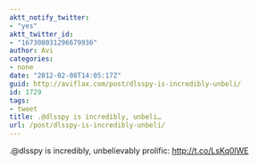 ```yaml
---
aktt_notify_twitter:
- "yes"
aktt_twitter_id:
- "167308031296679936"
author: Avi
categories:
- none
date: "2012-02-08T14:05:17Z"
guid: http://aviflax.com/post/dlsspy-is-incredibly-unbeli/
id: 1729
tags:
- tweet
title: .@dlsspy is incredibly, unbeli…
url: /post/dlsspy-is-incredibly-unbeli/
---
```

.@dlsspy is incredibly, unbelievably prolific: <a href="http://t.co/LsKq0lWE" rel="nofollow">http://t.co/LsKq0lWE</a>